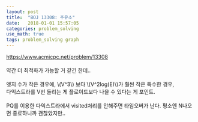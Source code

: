 ```yaml
---
layout: post
title:  "BOJ 13308: 주유소"
date:   2018-01-01 15:57:05 
categories: problem_solving
use_math: true
tags: problem_solving graph
---
```

<a target="_blank" href="https://www.acmicpc.net/problem/13308">https://www.acmicpc.net/problem/13308</a><br/>
<br/>
약간 더 최적화가 가능할 거 같긴 한데..<br/>
<br/>
엣지 수가 작은 경우에, \\(V^3\\) 보다 \\(V^2log(E)\\)가 훨씬 작은 특수한 경우, <br/>
다익스트라를 V번 돌리는 게 플로이드보다 나을 수 있다는 게 포인트.<br/>
<br/>
PQ를 이용한 다익스트라에서 visited처리를 안해주면 타임오버가 난다. 평소엔 N나오면 종료하니까 괜찮았지만..<br/>
<br/>

[quan]: https://github.com/nailbrainz/Algospot/blob/master/QUANTIZE/QUANTIZE.cpp